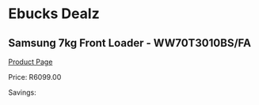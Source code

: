 
# Ebucks Dealz
## Samsung 7kg Front Loader - WW70T3010BS/FA
[Product Page](https://www.ebucks.com/web/shop/productSelected.do?prodId=1209588908&catId=704981826)

Price: R6099.00

Savings: 


	